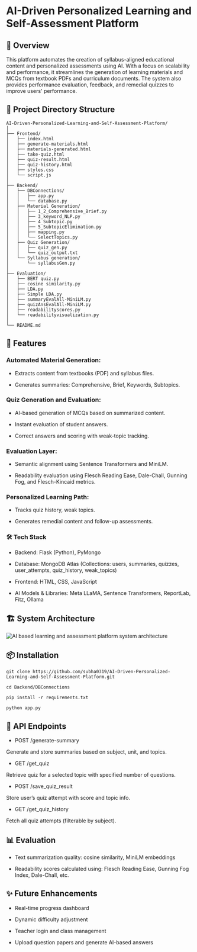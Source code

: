 # AI-Driven Personalized Learning and Self-Assessment Platform

## 📌 Overview

This platform automates the creation of syllabus-aligned educational content and personalized assessments using AI. With a focus on scalability and performance, it streamlines the generation of learning materials and MCQs from textbook PDFs and curriculum documents. The system also provides performance evaluation, feedback, and remedial quizzes to improve users' performance.

## 📁 Project Directory Structure
    
    AI-Driven-Personalized-Learning-and-Self-Assessment-Platform/
    │
    ├── Frontend/
    │   ├── index.html
    │   ├── generate-materials.html
    │   ├── materials-generated.html
    │   ├── take-quiz.html
    │   ├── quiz-result.html
    │   ├── quiz-history.html
    │   ├── styles.css
    │   └── script.js
    │
    ├── Backend/
    │   ├── DBConnections/
    │   │   ├── app.py
    │   │   └── database.py
    │   ├── Material Generation/
    │   │   ├── 1_2_Comprehensive_Brief.py
    │   │   ├── 3_keyword_NLP.py
    │   │   ├── 4_Subtopic.py
    │   │   ├── 5_SubtopicElimination.py
    │   │   ├── mapping.py
    │   │   └── SelectTopics.py
    │   ├── Quiz Generation/
    │   │   ├── quiz_gen.py
    │   │   └── quiz_output.txt
    │   └── Syllabus generation/
    │       └── syllabusGen.py
    │
    ├── Evaluation/
    │   ├── BERT quiz.py
    │   ├── cosine similarity.py
    │   ├── LDA.py
    │   ├── Simple LDA.py
    │   ├── summaryEvalAll-MiniLM.py
    │   ├── quizAnsEvalAll-MiniLM.py
    │   ├── readabilityscores.py
    │   └── readabilityvisualization.py
    │
    └── README.md

## 🚀 Features

### Automated Material Generation:

- Extracts content from textbooks (PDF) and syllabus files.

- Generates summaries: Comprehensive, Brief, Keywords, Subtopics.

### Quiz Generation and Evaluation:

- AI-based generation of MCQs based on summarized content.

- Instant evaluation of student answers.

- Correct answers and scoring with weak-topic tracking.

### Evaluation Layer:

- Semantic alignment using Sentence Transformers and MiniLM.

- Readability evaluation using Flesch Reading Ease, Dale-Chall, Gunning Fog, and Flesch-Kincaid metrics.

### Personalized Learning Path:

- Tracks quiz history, weak topics.

- Generates remedial content and follow-up assessments.

### 🛠️ Tech Stack

- Backend: Flask (Python), PyMongo

- Database: MongoDB Atlas (Collections: users, summaries, quizzes, user_attempts, quiz_history, weak_topics)

- Frontend: HTML, CSS, JavaScript

- AI Models & Libraries: Meta LLaMA, Sentence Transformers, ReportLab, Fitz, Ollama

## 🏗️ System Architecture

![AI based learning and assessment platform system architecture](https://github.com/user-attachments/assets/7c08e94b-d8d4-4326-8632-c497f3cb1e2f)


## 📦 Installation

    git clone https://github.com/subha0319/AI-Driven-Personalized-Learning-and-Self-Assessment-Platform.git
    
    cd Backend/DBConnections
    
    pip install -r requirements.txt
    
    python app.py

## 🧪 API Endpoints

- POST /generate-summary

Generate and store summaries based on subject, unit, and topics.

- GET /get_quiz

Retrieve quiz for a selected topic with specified number of questions.

- POST /save_quiz_result

Store user’s quiz attempt with score and topic info.

- GET /get_quiz_history

Fetch all quiz attempts (filterable by subject).

## 📊 Evaluation

- Text summarization quality: cosine similarity, MiniLM embeddings

- Readability scores calculated using: Flesch Reading Ease, Gunning Fog Index, Dale-Chall, etc.

## ✨ Future Enhancements

- Real-time progress dashboard

- Dynamic difficulty adjustment

- Teacher login and class management

- Upload question papers and generate AI-based answers
